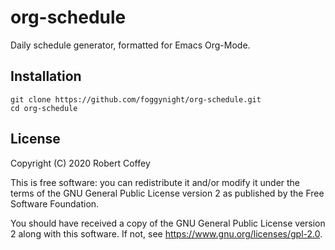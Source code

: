 # org-schedule

Daily schedule generator, formatted for Emacs Org-Mode.

## Installation

```
git clone https://github.com/foggynight/org-schedule.git
cd org-schedule
```

## License

Copyright (C) 2020 Robert Coffey

This is free software: you can redistribute it and/or modify it under the terms
of the GNU General Public License version 2 as published by the Free Software
Foundation.

You should have received a copy of the GNU General Public License version 2
along with this software. If not, see <https://www.gnu.org/licenses/gpl-2.0>.
